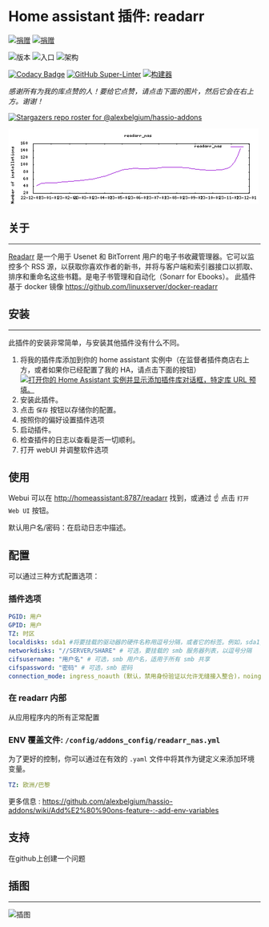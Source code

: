 # Home assistant 插件: readarr

[![捐赠][donation-badge]](https://www.buymeacoffee.com/alexbelgium)
[![捐赠][paypal-badge]](https://www.paypal.com/donate/?hosted_button_id=DZFULJZTP3UQA)

![版本](https://img.shields.io/badge/dynamic/json?label=Version&query=%24.version&url=https%3A%2F%2Fraw.githubusercontent.com%2Falexbelgium%2Fhassio-addons%2Fmaster%2Freadarr%2Fconfig.json)
![入口](https://img.shields.io/badge/dynamic/json?label=Ingress&query=%24.ingress&url=https%3A%2F%2Fraw.githubusercontent.com%2Falexbelgium%2Fhassio-addons%2Fmaster%2Freadarr%2Fconfig.json)
![架构](https://img.shields.io/badge/dynamic/json?color=success&label=Arch&query=%24.arch&url=https%3A%2F%2Fraw.githubusercontent.com%2Falexbelgium%2Fhassio-addons%2Fmaster%2Freadarr%2Fconfig.json)

[![Codacy Badge](https://app.codacy.com/project/badge/Grade/9c6cf10bdbba45ecb202d7f579b5be0e)](https://www.codacy.com/gh/alexbelgium/hassio-addons/dashboard?utm_source=github.com&utm_medium=referral&utm_content=alexbelgium/hassio-addons&utm_campaign=Badge_Grade)
[![GitHub Super-Linter](https://img.shields.io/github/actions/workflow/status/alexbelgium/hassio-addons/weekly-supelinter.yaml?label=Lint%20code%20base)](https://github.com/alexbelgium/hassio-addons/actions/workflows/weekly-supelinter.yaml)
[![构建器](https://img.shields.io/github/actions/workflow/status/alexbelgium/hassio-addons/onpush_builder.yaml?label=Builder)](https://github.com/alexbelgium/hassio-addons/actions/workflows/onpush_builder.yaml)

[donation-badge]: https://img.shields.io/badge/Buy%20me%20a%20coffee%20(no%20paypal)-%23d32f2f?logo=buy-me-a-coffee&style=flat&logoColor=white
[paypal-badge]: https://img.shields.io/badge/Buy%20me%20a%20coffee%20with%20Paypal-0070BA?logo=paypal&style=flat&logoColor=white

_感谢所有为我的库点赞的人！要给它点赞，请点击下面的图片，然后它会在右上方。谢谢！_

[![Stargazers repo roster for @alexbelgium/hassio-addons](https://raw.githubusercontent.com/alexbelgium/hassio-addons/master/.github/stars2.svg)](https://github.com/alexbelgium/hassio-addons/stargazers)

![下载演变](https://raw.githubusercontent.com/alexbelgium/hassio-addons/master/readarr/stats.png)

## 关于

---

[Readarr](https://github.com/Readarr/Readarr) 是一个用于 Usenet 和 BitTorrent 用户的电子书收藏管理器。它可以监控多个 RSS 源，以获取你喜欢作者的新书，并将与客户端和索引器接口以抓取、排序和重命名这些书籍。是电子书管理和自动化（Sonarr for Ebooks）。
此插件基于 docker 镜像 https://github.com/linuxserver/docker-readarr

## 安装

---

此插件的安装非常简单，与安装其他插件没有什么不同。

1. 将我的插件库添加到你的 home assistant 实例中（在监督者插件商店右上方，或者如果你已经配置了我的 HA，请点击下面的按钮）
   [![打开你的 Home Assistant 实例并显示添加插件库对话框，特定库 URL 预填。](https://my.home-assistant.io/badges/supervisor_add_addon_repository.svg)](https://my.home-assistant.io/redirect/supervisor_add_addon_repository/?repository_url=https%3A%2F%2Fgithub.com%2Falexbelgium%2Fhassio-addons)
1. 安装此插件。
1. 点击 `保存` 按钮以存储你的配置。
1. 按照你的偏好设置插件选项
1. 启动插件。
1. 检查插件的日志以查看是否一切顺利。
1. 打开 webUI 并调整软件选项

## 使用

Webui 可以在 <http://homeassistant:8787/readarr> 找到，或通过 ☝️ 点击 `打开 Web UI` 按钮。

默认用户名/密码：在启动日志中描述。

## 配置

可以通过三种方式配置选项：

### 插件选项

```yaml
PGID: 用户
GPID: 用户
TZ: 时区
localdisks: sda1 #将要挂载的驱动器的硬件名称用逗号分隔，或者它的标签。例如，sda1, sdb1, MYNAS...
networkdisks: "//SERVER/SHARE" # 可选，要挂载的 smb 服务器列表，以逗号分隔
cifsusername: "用户名" # 可选，smb 用户名，适用于所有 smb 共享
cifspassword: "密码" # 可选，smb 密码
connection_mode: ingress_noauth (默认，禁用身份验证以允许无缝接入整合)，noingress_auth (禁用接入以允许更简单的外部 URL，启用身份验证)，ingress_auth (同时启用接入和身份验证)
```

### 在 readarr 内部

从应用程序内的所有正常配置

### ENV 覆盖文件: `/config/addons_config/readarr_nas.yml`

为了更好的控制，你可以通过在有效的 `.yaml` 文件中将其作为键定义来添加环境变量。

```yaml
TZ: 欧洲/巴黎
```

更多信息 : https://github.com/alexbelgium/hassio-addons/wiki/Add%E2%80%90ons-feature-:-add-env-variables

## 支持

在github上创建一个问题

## 插图

---

![插图](https://readarr.com/img/slider/artistdetails.png)

[repository]: https://github.com/alexbelgium/hassio-addons